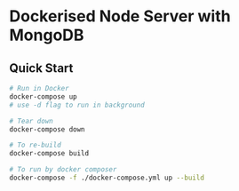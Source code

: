 # Dockerised Node Server with MongoDB 

## Quick Start

```bash
# Run in Docker
docker-compose up
# use -d flag to run in background

# Tear down
docker-compose down

# To re-build
docker-compose build

# To run by docker composer
docker-compose -f ./docker-compose.yml up --build 

```